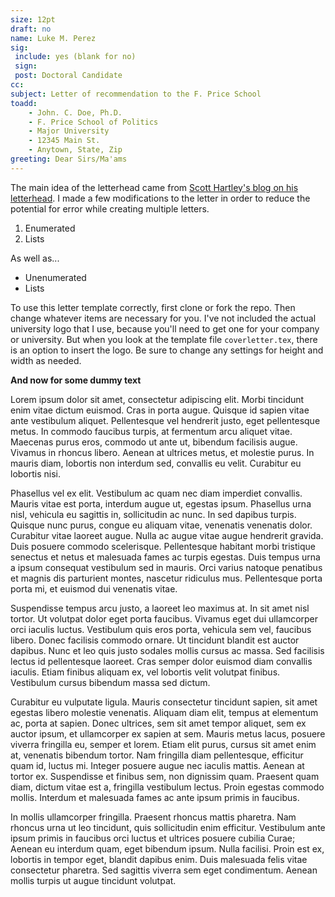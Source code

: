 ```yaml
---
size: 12pt
draft: no
name: Luke M. Perez
sig:
 include: yes (blank for no)
 sign:
 post: Doctoral Candidate
cc:
subject: Letter of recommendation to the F. Price School
toadd:
    - John. C. Doe, Ph.D.
    - F. Price School of Politics
    - Major University
    - 12345 Main St.
    - Anytown, State, Zip
greeting: Dear Sirs/Ma'ams
---
```


The main idea of the letterhead came from [Scott Hartley's blog on his letterhead](http://blog.hartleygroup.org/2015/08/01/a-pandoc-template-for-letterhead/). I made a few modifications to the letter in order to reduce the potential for error while creating multiple letters.

1. Enumerated
2. Lists

As well as...

+ Unenumerated
+ Lists

To use this letter template correctly, first clone or fork the repo. Then change whatever items are necessary for you. I've not included the actual university logo that I use, because you'll need to get one for your company or university. But when you look at the template file ```coverletter.tex```, there is an option to insert the logo. Be sure to change any settings for height and width as needed.

<!-- I write to submit my application for the position of Assistant Professor of  F. Price School of Politics. I am an advanced doctoral candidate at the University of Texas in Government with a research focus on religious, ethics, and American foreign policy. I will be defending in the spring of 2018. -->

**And now for some dummy text**

Lorem ipsum dolor sit amet, consectetur adipiscing elit. Morbi tincidunt enim vitae dictum euismod. Cras in porta augue. Quisque id sapien vitae ante vestibulum aliquet. Pellentesque vel hendrerit justo, eget pellentesque metus. In commodo faucibus turpis, at fermentum arcu aliquet vitae. Maecenas purus eros, commodo ut ante ut, bibendum facilisis augue. Vivamus in rhoncus libero. Aenean at ultrices metus, et molestie purus. In mauris diam, lobortis non interdum sed, convallis eu velit. Curabitur eu lobortis nisi.

Phasellus vel ex elit. Vestibulum ac quam nec diam imperdiet convallis. Mauris vitae est porta, interdum augue ut, egestas ipsum. Phasellus urna nisl, vehicula eu sagittis in, sollicitudin ac nunc. In sed dapibus turpis. Quisque nunc purus, congue eu aliquam vitae, venenatis venenatis dolor. Curabitur vitae laoreet augue. Nulla ac augue vitae augue hendrerit gravida. Duis posuere commodo scelerisque. Pellentesque habitant morbi tristique senectus et netus et malesuada fames ac turpis egestas. Duis tempus urna a ipsum consequat vestibulum sed in mauris. Orci varius natoque penatibus et magnis dis parturient montes, nascetur ridiculus mus. Pellentesque porta porta mi, et euismod dui venenatis vitae.

Suspendisse tempus arcu justo, a laoreet leo maximus at. In sit amet nisl tortor. Ut volutpat dolor eget porta faucibus. Vivamus eget dui ullamcorper orci iaculis luctus. Vestibulum quis eros porta, vehicula sem vel, faucibus libero. Donec facilisis commodo ornare. Ut tincidunt blandit est auctor dapibus. Nunc et leo quis justo sodales mollis cursus ac massa. Sed facilisis lectus id pellentesque laoreet. Cras semper dolor euismod diam convallis iaculis. Etiam finibus aliquam ex, vel lobortis velit volutpat finibus. Vestibulum cursus bibendum massa sed dictum.

Curabitur eu vulputate ligula. Mauris consectetur tincidunt sapien, sit amet egestas libero molestie venenatis. Aliquam diam elit, tempus at elementum ac, porta at sapien. Donec ultrices, sem sit amet tempor aliquet, sem ex auctor ipsum, et ullamcorper ex sapien at sem. Mauris metus lacus, posuere viverra fringilla eu, semper et lorem. Etiam elit purus, cursus sit amet enim at, venenatis bibendum tortor. Nam fringilla diam pellentesque, efficitur quam id, luctus mi. Integer posuere augue nec iaculis mattis. Aenean at tortor ex. Suspendisse et finibus sem, non dignissim quam. Praesent quam diam, dictum vitae est a, fringilla vestibulum lectus. Proin egestas commodo mollis. Interdum et malesuada fames ac ante ipsum primis in faucibus.

In mollis ullamcorper fringilla. Praesent rhoncus mattis pharetra. Nam rhoncus urna ut leo tincidunt, quis sollicitudin enim efficitur. Vestibulum ante ipsum primis in faucibus orci luctus et ultrices posuere cubilia Curae; Aenean eu interdum quam, eget bibendum ipsum. Nulla facilisi. Proin est ex, lobortis in tempor eget, blandit dapibus enim. Duis malesuada felis vitae consectetur pharetra. Sed sagittis viverra sem eget condimentum. Aenean mollis turpis ut augue tincidunt volutpat.
